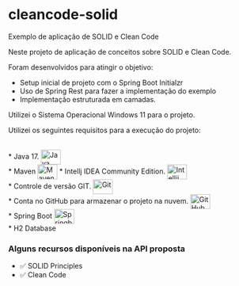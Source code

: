 # cleancode-solid

Exemplo de aplicação de SOLID e Clean Code

Neste projeto de aplicação de conceitos sobre SOLID e Clean Code.

Foram desenvolvidos para atingir o objetivo:

* Setup inicial de projeto com o Spring Boot Initialzr
* Uso de Spring Rest para fazer a implementação do exemplo
* Implementação estruturada em camadas.

Utilizei o Sistema Operacional Windows 11 para o projeto.

Utilizei os seguintes requisitos para a execução do projeto:

<div><br>
  * Java 17. <img align="center" alt="Java" height="30" width="40" src="https://cdn.jsdelivr.net/gh/devicons/devicon/icons/java/java-original-wordmark.svg"><br>
  * Maven <img align="center" alt="Maven" height="30" width="40" img src="https://cdn.jsdelivr.net/gh/devicons/devicon@latest/icons/maven/maven-original-wordmark.svg"<br>
  * Intellj IDEA Community Edition. <img align="center" alt="Intellij" height="30" width="40" src="https://cdn.jsdelivr.net/gh/devicons/devicon/icons/intellij/intellij-original.svg"><br>
  * Controle de versão GIT. <img align="center" alt="Git" height="30" width="40" src="https://cdn.jsdelivr.net/gh/devicons/devicon@latest/icons/git/git-original-wordmark.svg"><br>
  * Conta no GitHub para armazenar o projeto na nuvem. <img align="center" alt="GitHub" height="30" width="40" src="https://cdn.jsdelivr.net/gh/devicons/devicon@latest/icons/github/github-original.svg"><br>
  * Spring Boot <img align="center" alt="Springboot" height="30" width="40" src="https://cdn.jsdelivr.net/gh/devicons/devicon/icons/spring/spring-original.svg"><br>
  * H2 Database
</div>          

### Alguns recursos disponíveis na API proposta

  * ✅ SOLID Principles
  * ✅ Clean Code
